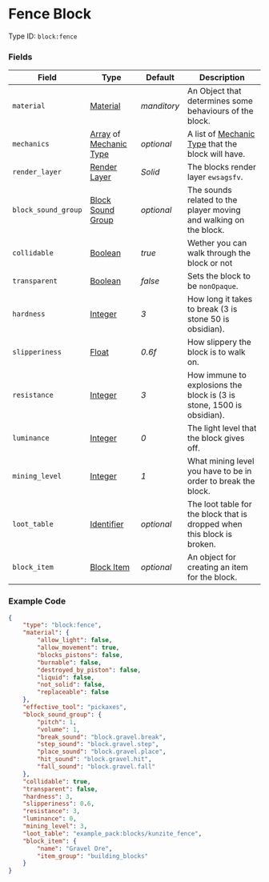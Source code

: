 # Fence Block

Type ID: `block:fence`

### Fields

   Field   | Type | Default | Description
-----------|------|---------|-------------
`material` | [Material](../data_types/materials.md) | *manditory* | An Object that determines some behaviours of the block.
`mechanics` | [Array](../data_types/array.md) of [Mechanic Type](../mechanic_types.md) | *optional* | A list of [Mechanic Type](../mechanic_types.md) that the block will have.
`render_layer` | [Render Layer](../data_types/render_layer.md) | *Solid* | The blocks render layer `ewsagsfv`.
`block_sound_group` | [Block Sound Group](../data_types/sounds.md) | *optional* | The sounds related to the player moving and walking on the block.
`collidable` | [Boolean](../data_types/boolean.md) | *true* | Wether you can walk through the block or not
`transparent` | [Boolean](../data_types/boolean.md) | *false* | Sets the block to be `nonOpaque`.
`hardness` | [Integer](../data_types/integer.md) | *3* | How long it takes to break (3 is stone 50 is obsidian).
`slipperiness` | [Float](../data_types/float.md) | *0.6f* | How slippery the block is to walk on.
`resistance` | [Integer](../data_types/integer.md) | *3* | How immune to explosions the block is (3 is stone, 1500 is obsidian).
`luminance` | [Integer](../data_types/integer.md) | *0* | The light level that the block gives off.
`mining_level` | [Integer](../data_types/integer.md) | *1* | What mining level you have to be in order to break the block.
`loot_table` | [Identifier](../data_types/identifier.md) | *optional* | The loot table for the block that is dropped when this block is broken.
`block_item` | [Block Item](../data_types/block_item.md) | *optional* | An object for creating an item for the block.

### Example Code

```json
{
	"type": "block:fence",
	"material": {
		"allow_light": false,
		"allow_movement": true,
		"blocks_pistons": false,
		"burnable": false,
		"destroyed_by_piston": false,
		"liquid": false,
		"not_solid": false,
		"replaceable": false
	},
	"effective_tool": "pickaxes",
	"block_sound_group": {
		"pitch": 1,
		"volume": 1,
		"break_sound": "block.gravel.break",
		"step_sound": "block.gravel.step",
		"place_sound": "block.gravel.place",
		"hit_sound": "block.gravel.hit",
		"fall_sound": "block.gravel.fall"
	},
	"collidable": true,
	"transparent": false,
	"hardness": 3,
	"slipperiness": 0.6,
	"resistance": 3,
	"luminance": 0,
	"mining_level": 3,
	"loot_table": "example_pack:blocks/kunzite_fence",
	"block_item": {
		"name": "Gravel Ore",
		"item_group": "building_blocks"
	}
}
```
